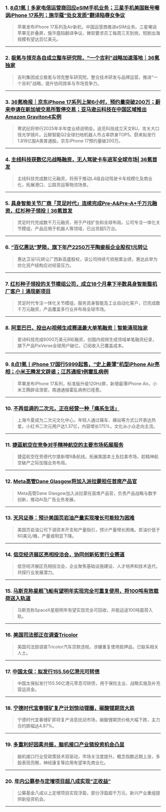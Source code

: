 ### 1. [8点1氪丨多家电信运营商回应eSIM手机业务；三星手机美国账号嘲讽iPhone 17系列；施华蔻“处女发质”翻译陷辱女争议](https://36kr.com/p/3461550167332224?f=rss)

> 苹果发布iPhone 17系列及Air新机，中国运营商推进eSIM业务。三星嘲讽苹果无折叠屏，施华蔻陷翻译争议。微软要求员工每周三天到岗，短剧出海规模有望达百亿美元。

---


### 2. [极氪与领克各自成立整车研究院，“一个吉利”战略加速落地｜36氪独家](https://36kr.com/p/3344474544177799?f=rss)

> 吉利集团成立极氪与领克整车研究院，整合技术研发与品牌运营，推进“一个吉利”战略，提升协同效率与市场竞争力。

---


### 3. [36氪晚报｜京东iPhone 17系列上架6小时，预约量突破200万；蔚来申请在新加坡交易所暂停交易；亚马逊云科技在中国区域推出Amazon Graviton4实例](https://36kr.com/p/3460737325635205?f=rss)

> 寒武纪将举行2025年半年度业绩说明会。追觅科技成立天文BU，攻关大口径光学镜片。云鲸智能Q2全球扫地机器人市占率跻身TOP5。蔚来拟发行1.818亿股A类普通股。京东iPhone 17预约量破200万。

---


### 4. [主线科技获数亿元战略融资，无人驾驶卡车进军全球市场| 36氪首发](https://36kr.com/p/3460229377857154?f=rss)

> 主线科技完成数亿元融资，将用于推动L4级自动驾驶卡车规模化及商业化，拓展港口、公路货运等物流场景。

---


### 5. [具身智能关节厂商「灵足时代」连续完成Pre-A&Pre-A+千万元融资，红杉种子领投​丨36氪首发](https://36kr.com/p/3459194287216261?f=rss)

> 灵足时代完成数千万元融资，用于产线扩张和全球布局。公司专注一体化关节模组，产品应用于机器人等领域，已出货超5万台。

---


### 6. [“百亿惠达”梦陨，旗下年产2250万平陶瓷板企业股权1元转让](https://36kr.com/p/3460325786637952?f=rss)

> 惠达卫浴1元转让广西新高盛股权，该公司持续亏损拖累业绩，惠达此举为优化资产结构应对经营压力。

---


### 7. [红杉种子领投的关节模组公司，成立18个月拿下半数具身智能整机厂客户丨涌现新项目](https://36kr.com/p/3460201869497735?f=rss)

> 灵足时代专注一体化关节模组，服务具身智能及工业自动化客户，已完成数千万元融资，产品覆盖多行业并布局全球市场。

---


### 8. [阿里巴巴，投出AI视频生成赛道最大单笔融资｜智能涌现独家](https://36kr.com/p/3459728637302151?f=rss)

> 爱诗科技完成6000万美元B轮融资，创国内视频生成领域单笔融资纪录，旗下产品PixVerse全球用户破亿，订阅收入已覆盖成本。

---


### 9. [8点1氪丨iPhone 17国行5999起售，“史上最薄”机型iPhone Air亮相；小米王腾发文辟谣；江苏通报1例霍乱病例](https://36kr.com/p/3460116125259143?f=rss)

> 苹果发布iPhone 17系列，标准版升级120Hz屏，新增最薄iPhone Air。小米王腾辟谣泄密，南通通报霍乱病例已痊愈。

---


### 10. [不再低调的二次元，正在经营一种「痛系生活」](https://36kr.com/p/3459481898473091?f=rss)

> 上海今夏成为二次元文化中心，年轻人通过痛车、痛站等方式公开表达热爱。小红书二次元用户达1.37亿，内容增长175%，文化从小众走向主流。

---


### 11. [捷蓝航空在竞争对手精神航空的主要市场拓展服务](https://36kr.com/newsflashes/3461544690390405?f=rss)

> 捷蓝航空在劳德代尔堡新增9条航线，拓展美国本土及拉美市场，趁精神航空破产之际加强业务布局。

---


### 12. [Meta高管Dane Glasgow将加入派拉蒙担任首席产品官](https://36kr.com/newsflashes/3461553120499330?f=rss)

> Meta高管Dane Glasgow加入派拉蒙任首席产品官，负责产品战略与数字创新，推动AI及广告业务发展。

---


### 13. [天风证券：预计美国页岩油产量实现增长可能较为困难](https://36kr.com/newsflashes/3461556609881477?f=rss)

> 美国页岩油公司下调资本开支和产量指引，预计产量增长困难。若油价低于60美元/桶，产量或明显下降。

---


### 14. [低空经济展区亮相投洽会，协同创新拓宽行业赛道](https://36kr.com/newsflashes/3461550583420292?f=rss)

> 低空经济展区亮相投洽会，企业聚焦基础设施建设、人才培养和技术迭代，共探行业发展潜力。

---


### 15. [马斯克称星舰飞船有望明年实现完全可重复使用，将100吨有效载荷送入轨道](https://36kr.com/newsflashes/3461544032064900?f=rss)

> 马斯克称SpaceX星舰明年有望实现完全可回收，并能运送100吨载荷入轨。

---


### 16. [美国司法部正在调查Tricolor](https://36kr.com/newsflashes/3461543402100104?f=rss)

> 美国司法部调查Tricolor汽车贷款违规，涉嫌重复使用抵押品，已联系相关人士。

---


### 17. [中国太保：拟发行155.56亿港元可转债](https://36kr.com/newsflashes/3461558155269765?f=rss)

> 中国太保拟发行155.56亿港元零息可转债，用于保险主业、战略实施及补充营运资金。

---


### 18. [宁德时代宜春锂矿复产计划惊动锂圈，碳酸锂期货大跌](https://36kr.com/newsflashes/3461548173940098?f=rss)

> 宁德时代宜春锂矿即将复产消息扰动市场，碳酸锂期货价格大幅下跌，主力合约跌幅达4.87%。

---


### 19. [多重利好因素共振，脑机接口产业链投资机会凸显](https://36kr.com/newsflashes/3461546001208962?f=rss)

> 脑机接口行业受政策技术双驱动，市场关注度提升。概念指数近期上涨，多股表现亮眼，神经康复等应用有望率先商业化。

---


### 20. [年内公募参与定增项目超八成实现“正收益”](https://36kr.com/newsflashes/3461542664590977?f=rss)

> 公募基金八成以上定增项目实现浮盈，部分浮盈超千万元，新兴产业重组提供新投资机会。

---

